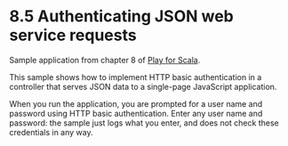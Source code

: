 # 8.5 Authenticating JSON web service requests

Sample application from chapter 8 of [Play for Scala](http://bit.ly/playscala).

This sample shows how to implement HTTP basic authentication in a controller that serves JSON data to a single-page JavaScript application.

When you run the application, you are prompted for a user name and password using HTTP basic authentication. Enter any user name and password: the sample just logs what you enter, and does not check these credentials in any way.
